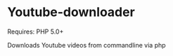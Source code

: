 Youtube-downloader
==================

Requires:
  PHP 5.0+
  
Downloads Youtube videos from commandline via php
